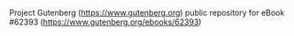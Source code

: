 Project Gutenberg (https://www.gutenberg.org) public repository for eBook #62393 (https://www.gutenberg.org/ebooks/62393)
